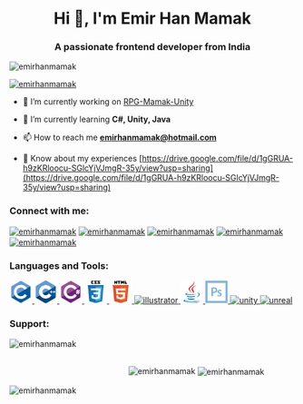 <h1 align="center">Hi 👋, I'm Emir Han Mamak</h1>
<h3 align="center">A passionate frontend developer from India</h3>

<p align="left"> <img src="https://komarev.com/ghpvc/?username=emirhanmamak&label=Profile%20views&color=0e75b6&style=flat" alt="emirhanmamak" /> </p>

<p align="left"> <a href="https://github.com/ryo-ma/github-profile-trophy"><img src="https://github-profile-trophy.vercel.app/?username=emirhanmamak" alt="emirhanmamak" /></a> </p>

- 🔭 I’m currently working on [RPG-Mamak-Unity](https://github.com/EmirHanMamak/RPG-Mamak-Unity)

- 🌱 I’m currently learning **C#, Unity, Java**

- 📫 How to reach me **emirhanmamak@hotmail.com**

- 📄 Know about my experiences [https://drive.google.com/file/d/1gGRUA-h9zKRloocu-SGlcYjVJmgR-35y/view?usp=sharing](https://drive.google.com/file/d/1gGRUA-h9zKRloocu-SGlcYjVJmgR-35y/view?usp=sharing)

<h3 align="left">Connect with me:</h3>
<p align="left">
<a href="https://twitter.com/emirhanmamak" target="blank"><img align="center" src="https://raw.githubusercontent.com/rahuldkjain/github-profile-readme-generator/master/src/images/icons/Social/twitter.svg" alt="emirhanmamak" height="30" width="40" /></a>
<a href="https://linkedin.com/in/emirhanmamak" target="blank"><img align="center" src="https://raw.githubusercontent.com/rahuldkjain/github-profile-readme-generator/master/src/images/icons/Social/linked-in-alt.svg" alt="emirhanmamak" height="30" width="40" /></a>
<a href="https://instagram.com/emirhanmamak" target="blank"><img align="center" src="https://raw.githubusercontent.com/rahuldkjain/github-profile-readme-generator/master/src/images/icons/Social/instagram.svg" alt="emirhanmamak" height="30" width="40" /></a>
<a href="https://www.youtube.com/c/emirhanmamak" target="blank"><img align="center" src="https://raw.githubusercontent.com/rahuldkjain/github-profile-readme-generator/master/src/images/icons/Social/youtube.svg" alt="emirhanmamak" height="30" width="40" /></a>
<a href="https://discord.gg/emirhanmamak" target="blank"><img align="center" src="https://raw.githubusercontent.com/rahuldkjain/github-profile-readme-generator/master/src/images/icons/Social/discord.svg" alt="emirhanmamak" height="30" width="40" /></a>
</p>

<h3 align="left">Languages and Tools:</h3>
<p align="left"> <a href="https://www.cprogramming.com/" target="_blank" rel="noreferrer"> <img src="https://raw.githubusercontent.com/devicons/devicon/master/icons/c/c-original.svg" alt="c" width="40" height="40"/> </a> <a href="https://www.w3schools.com/cpp/" target="_blank" rel="noreferrer"> <img src="https://raw.githubusercontent.com/devicons/devicon/master/icons/cplusplus/cplusplus-original.svg" alt="cplusplus" width="40" height="40"/> </a> <a href="https://www.w3schools.com/cs/" target="_blank" rel="noreferrer"> <img src="https://raw.githubusercontent.com/devicons/devicon/master/icons/csharp/csharp-original.svg" alt="csharp" width="40" height="40"/> </a> <a href="https://www.w3schools.com/css/" target="_blank" rel="noreferrer"> <img src="https://raw.githubusercontent.com/devicons/devicon/master/icons/css3/css3-original-wordmark.svg" alt="css3" width="40" height="40"/> </a> <a href="https://www.w3.org/html/" target="_blank" rel="noreferrer"> <img src="https://raw.githubusercontent.com/devicons/devicon/master/icons/html5/html5-original-wordmark.svg" alt="html5" width="40" height="40"/> </a> <a href="https://www.adobe.com/in/products/illustrator.html" target="_blank" rel="noreferrer"> <img src="https://www.vectorlogo.zone/logos/adobe_illustrator/adobe_illustrator-icon.svg" alt="illustrator" width="40" height="40"/> </a> <a href="https://www.java.com" target="_blank" rel="noreferrer"> <img src="https://raw.githubusercontent.com/devicons/devicon/master/icons/java/java-original.svg" alt="java" width="40" height="40"/> </a> <a href="https://www.photoshop.com/en" target="_blank" rel="noreferrer"> <img src="https://raw.githubusercontent.com/devicons/devicon/master/icons/photoshop/photoshop-line.svg" alt="photoshop" width="40" height="40"/> </a> <a href="https://unity.com/" target="_blank" rel="noreferrer"> <img src="https://www.vectorlogo.zone/logos/unity3d/unity3d-icon.svg" alt="unity" width="40" height="40"/> </a> <a href="https://unrealengine.com/" target="_blank" rel="noreferrer"> <img src="https://raw.githubusercontent.com/kenangundogan/fontisto/036b7eca71aab1bef8e6a0518f7329f13ed62f6b/icons/svg/brand/unreal-engine.svg" alt="unreal" width="40" height="40"/> </a> </p>

<h3 align="left">Support:</h3>
<p><a href="https://www.buymeacoffee.com/emirhanmamak"> <img align="left" src="https://cdn.buymeacoffee.com/buttons/v2/default-yellow.png" height="50" width="210" alt="emirhanmamak" /></a></p><br><br>

<p><img align="left" src="https://github-readme-stats.vercel.app/api/top-langs?username=emirhanmamak&show_icons=true&locale=en&layout=compact" alt="emirhanmamak" /></p>

<p>&nbsp;<img align="center" src="https://github-readme-stats.vercel.app/api?username=emirhanmamak&show_icons=true&locale=en" alt="emirhanmamak" /></p>

<p><img align="center" src="https://github-readme-streak-stats.herokuapp.com/?user=emirhanmamak&" alt="emirhanmamak" /></p>
